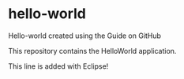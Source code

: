 # hello-world
Hello-world created using the Guide on GitHub

This repository contains the HelloWorld application.

This line is added with Eclipse!
